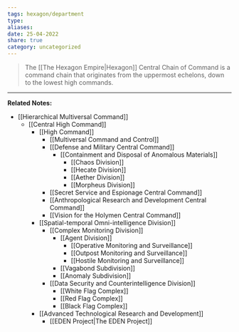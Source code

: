 ```yaml
---
tags: hexagon/department
type: 
aliases: 
date: 25-04-2022
share: true
category: uncategorized
---
```


> The [[The Hexagon Empire|Hexagon]] Central Chain of Command is a command chain that originates from the uppermost echelons, down to the lowest high commands.
---

**Related Notes:** 

- [[Hierarchical Multiversal Command]]
	- [[Central High Command]]
		- [[High Command]]
			- [[Multiversal Command and Control]]
			- [[Defense and Military Central Command]]
				- [[Containment and Disposal of Anomalous Materials]]
					- [[Chaos Division]]
					- [[Hecate Division]]
					- [[Aether Division]]
					- [[Morpheus Division]]
			- [[Secret Service and Espionage Central Command]]
			- [[Anthropological Research and Development Central Command]]
			- [[Vision for the Holymen Central Command]]
		- [[Spatial-temporal Omni-intelligence Division]]
			- [[Complex Monitoring Division]]
				- [[Agent Division]]
					- [[Operative Monitoring and Surveillance]]
					- [[Outpost Monitoring and Surveillance]]
					- [[Hostile Monitoring and Surveillance]]
				- [[Vagabond Subdivision]]
				- [[Anomaly Subdivision]]
			- [[Data Security and Counterintelligence Division]]
				- [[White Flag Complex]]
				- [[Red Flag Complex]]
				- [[Black Flag Complex]]
		- [[Advanced Technological Research and Development]]
			- [[EDEN Project|The EDEN Project]]